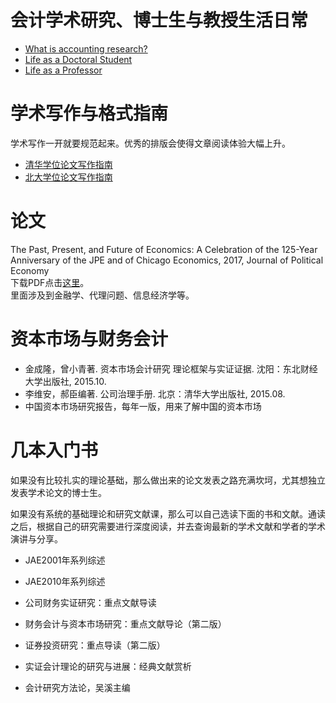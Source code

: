 # 会计学术研究、博士生与教授生活日常
- [What is accounting research?](http://www.byuaccounting.net/mediawiki/index.php?title=What_is_accounting_research%3F)
- [Life as a Doctoral Student](http://www.byuaccounting.net/mediawiki/index.php?title=Life_as_a_Doctoral_Student)
- [Life as a Professor](http://www.byuaccounting.net/mediawiki/index.php?title=Life_as_a_Professor)

# 学术写作与格式指南
学术写作一开就要规范起来。优秀的排版会使得文章阅读体验大幅上升。

- [清华学位论文写作指南](http://www.law.tsinghua.edu.cn/publish/law/7024/20111021165212974587726/6.pdf)
- [北大学位论文写作指南](http://www.math.pku.edu.cn/docs/2016-03/20160324220626766242.pdf)

# 论文
The Past, Present, and Future of Economics: A Celebration of the 125-Year Anniversary of the JPE and of Chicago Economics, 2017, Journal of Political Economy  
下载PDF点击[这里](http://www.journals.uchicago.edu/doi/pdfplus/10.1086/694751)。  
里面涉及到金融学、代理问题、信息经济学等。

# 资本市场与财务会计

- 金成隆，曾小青著. 资本市场会计研究 理论框架与实证证据. 沈阳：东北财经大学出版社, 2015.10.
- 李维安，郝臣编著. 公司治理手册. 北京：清华大学出版社, 2015.08.
- 中国资本市场研究报告，每年一版，用来了解中国的资本市场


# 几本入门书
如果没有比较扎实的理论基础，那么做出来的论文发表之路充满坎坷，尤其想独立发表学术论文的博士生。

如果没有系统的基础理论和研究文献课，那么可以自己选读下面的书和文献。通读之后，根据自己的研究需要进行深度阅读，并去查询最新的学术文献和学者的学术演讲与分享。

- JAE2001年系列综述
- JAE2010年系列综述

- 公司财务实证研究：重点文献导读
- 财务会计与资本市场研究：重点文献导论（第二版）
- 证券投资研究：重点导读（第二版）
- 实证会计理论的研究与进展：经典文献赏析

- 会计研究方法论，吴溪主编




